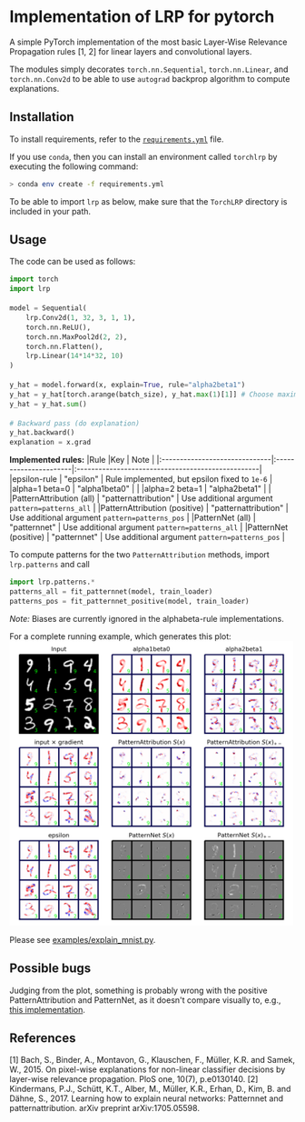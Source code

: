 # Implementation of LRP for pytorch
A simple PyTorch implementation of the most basic Layer-Wise Relevance
Propagation rules [1, 2] for linear layers and convolutional layers.

The modules simply decorates `torch.nn.Sequential`, `torch.nn.Linear`, and
`torch.nn.Conv2d` to be able to use `autograd` backprop algorithm to compute
explanations.

## Installation
To install requirements, refer to the [`requirements.yml`](requirements.yml)
file.

If you use `conda`, then you can install an environment called `torchlrp` by
executing the following command: 

```bash
> conda env create -f requirements.yml
```

To be able to import `lrp` as below, make sure that the `TorchLRP` directory is
included in your path.

## Usage 
The code can be used as follows:

```python 
import torch
import lrp

model = Sequential(
    lrp.Conv2d(1, 32, 3, 1, 1),
    torch.nn.ReLU(),
    torch.nn.MaxPool2d(2, 2),
    torch.nn.Flatten(),
    lrp.Linear(14*14*32, 10)
)

y_hat = model.forward(x, explain=True, rule="alpha2beta1")
y_hat = y_hat[torch.arange(batch_size), y_hat.max(1)[1]] # Choose maximizing output neuron
y_hat = y_hat.sum()

# Backward pass (do explanation)
y_hat.backward()
explanation = x.grad
```

**Implemented rules:**
|Rule 							|Key 					| Note 												|
|:------------------------------|:----------------------|:--------------------------------------------------|
|epsilon-rule					| "epsilon" 			| Rule implemented, but epsilon fixed to `1e-6` 	|
|alpha=1 beta=0 				| "alpha1beta0" 		| 													|
|alpha=2 beta=1 				| "alpha2beta1" 		| 													|
|PatternAttribution (all) 		| "patternattribution" 	| Use additional argument `pattern=patterns_all` 	|
|PatternAttribution (positive) 	| "patternattribution" 	| Use additional argument `pattern=patterns_pos` 	|
|PatternNet (all) 				| "patternnet" 			| Use additional argument `pattern=patterns_all` 	|
|PatternNet (positive) 			| "patternnet" 			| Use additional argument `pattern=patterns_pos` 	|

To compute patterns for the two `PatternAttribution` methods, import
`lrp.patterns` and call
```python 
import lrp.patterns.*
patterns_all = fit_patternnet(model, train_loader)
patterns_pos = fit_patternnet_positive(model, train_loader)
```

_Note:_ Biases are currently ignored in the alphabeta-rule implementations.

For a complete running example, which generates this plot: 
<img src="examples/Example_explanations.png" style="max-width: 500px;"/>

Please see [examples/explain_mnist.py](examples/explain_mnist.py).

## Possible bugs
Judging from the plot, something is probably wrong with the positive
PatternAttribution and PatternNet, as it doesn't compare visually to, e.g.,
[this implementation](https://github.com/albermax/innvestigate/blob/master/examples/notebooks/mnist_compare_methods.ipynb).


## References
[1] Bach, S., Binder, A., Montavon, G., Klauschen, F., Müller, K.R. and Samek, W., 2015. On pixel-wise explanations for non-linear classifier decisions by layer-wise relevance propagation. PloS one, 10(7), p.e0130140.
[2] Kindermans, P.J., Schütt, K.T., Alber, M., Müller, K.R., Erhan, D., Kim, B. and Dähne, S., 2017. Learning how to explain neural networks: Patternnet and patternattribution. arXiv preprint arXiv:1705.05598.
